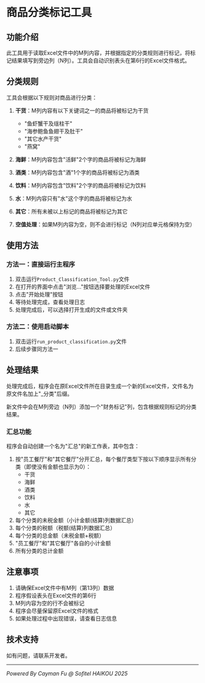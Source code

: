 # 商品分类标记工具

## 功能介绍

此工具用于读取Excel文件中的M列内容，并根据指定的分类规则进行标记，将标记结果填写到旁边列（N列）。工具会自动识别表头在第6行的Excel文件格式。

## 分类规则

工具会根据以下规则对商品进行分类：

1. **干货**：M列内容有以下关键词之一的商品将被标记为干货
   - "鱼虾蟹干及瑶柱干"
   - "海参鲍鱼鱼翅干及肚干"
   - "其它水产干货"
   - "燕窝"

2. **海鲜**：M列内容包含"活鲜"2个字的商品将被标记为海鲜

3. **酒类**：M列内容包含"酒"1个字的商品将被标记为酒类

4. **饮料**：M列内容包含"饮料"2个字的商品将被标记为饮料

5. **水**：M列内容只有"水"这个字的商品将被标记为水

6. **其它**：所有未被以上标记的商品将被标记为其它

7. **空值处理**：如果M列内容为空，则不会进行标记（N列对应单元格保持为空）

## 使用方法

### 方法一：直接运行主程序

1. 双击运行`Product_Classification_Tool.py`文件
2. 在打开的界面中点击"浏览..."按钮选择要处理的Excel文件
3. 点击"开始处理"按钮
4. 等待处理完成，查看处理日志
5. 处理完成后，可以选择打开生成的文件或文件夹

### 方法二：使用启动脚本

1. 双击运行`run_product_classification.py`文件
2. 后续步骤同方法一

## 处理结果

处理完成后，程序会在原Excel文件所在目录生成一个新的Excel文件，文件名为原文件名加上"_分类"后缀。

新文件中会在M列旁边（N列）添加一个"财务标记"列，包含根据规则标记的分类结果。

### 汇总功能

程序会自动创建一个名为"汇总"的新工作表，其中包含：

1. 按"员工餐厅"和"其它餐厅"分开汇总，每个餐厅类型下按以下顺序显示所有分类（即使没有金额也显示为0）：
   - 干货
   - 海鲜
   - 酒类
   - 饮料
   - 水
   - 其它
2. 每个分类的未税金额（小计金额(结算)列数据汇总）
3. 每个分类的税额（税额(结算)列数据汇总）
4. 每个分类的总金额（未税金额+税额）
5. "员工餐厅"和"其它餐厅"各自的小计金额
6. 所有分类的总计金额

## 注意事项

1. 请确保Excel文件中有M列（第13列）数据
2. 程序假设表头在Excel文件的第6行
3. M列内容为空的行不会被标记
4. 程序会尽量保留原Excel文件的格式
5. 如果处理过程中出现错误，请查看日志信息

## 技术支持

如有问题，请联系开发者。

---

*Powered By Cayman Fu @ Sofitel HAIKOU 2025*